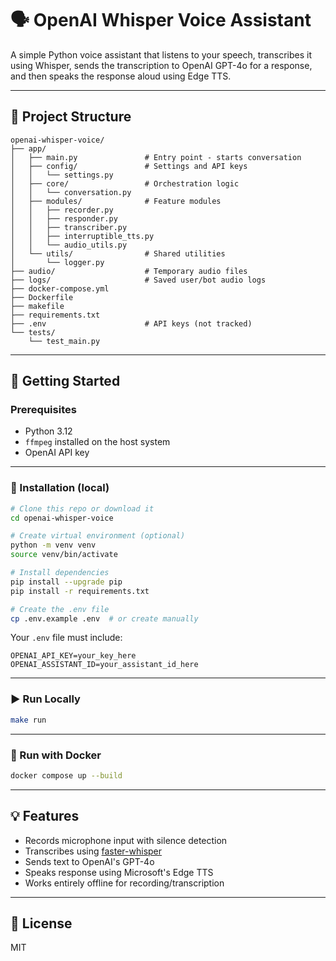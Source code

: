 # 🗣️ OpenAI Whisper Voice Assistant

A simple Python voice assistant that listens to your speech, transcribes it using Whisper, sends the transcription to OpenAI GPT-4o for a response, and then speaks the response aloud using Edge TTS.

---

## 📁 Project Structure

```
openai-whisper-voice/
├── app/
│   ├── main.py               # Entry point - starts conversation
│   ├── config/               # Settings and API keys
│   │   └── settings.py
│   ├── core/                 # Orchestration logic
│   │   └── conversation.py
│   ├── modules/              # Feature modules
│   │   ├── recorder.py
│   │   ├── responder.py
│   │   ├── transcriber.py
│   │   ├── interruptible_tts.py
│   │   └── audio_utils.py
│   └── utils/                # Shared utilities
│       └── logger.py
├── audio/                    # Temporary audio files
├── logs/                     # Saved user/bot audio logs
├── docker-compose.yml
├── Dockerfile
├── makefile
├── requirements.txt
├── .env                      # API keys (not tracked)
└── tests/
    └── test_main.py
```

---

## 🚀 Getting Started

### Prerequisites

- Python 3.12
- `ffmpeg` installed on the host system
- OpenAI API key

---

### 🔧 Installation (local)

```bash
# Clone this repo or download it
cd openai-whisper-voice

# Create virtual environment (optional)
python -m venv venv
source venv/bin/activate

# Install dependencies
pip install --upgrade pip
pip install -r requirements.txt

# Create the .env file
cp .env.example .env  # or create manually
```

Your `.env` file must include:

```
OPENAI_API_KEY=your_key_here
OPENAI_ASSISTANT_ID=your_assistant_id_here
```

---

### ▶️ Run Locally

```bash
make run
```

---

### 🐳 Run with Docker

```bash
docker compose up --build
```

---

## 💡 Features

- Records microphone input with silence detection
- Transcribes using [faster-whisper](https://github.com/guillaumekln/faster-whisper)
- Sends text to OpenAI's GPT-4o
- Speaks response using Microsoft's Edge TTS
- Works entirely offline for recording/transcription

---

## 📜 License

MIT